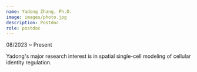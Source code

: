 ```yaml
---
name: Yadong Zhang, Ph.D.
image: images/photo.jpg
description: Postdoc
role: postdoc
---
```

08/2023 ~ Present 

Yadong's major research interest is in spatial single-cell modeling of cellular identity regulation.
